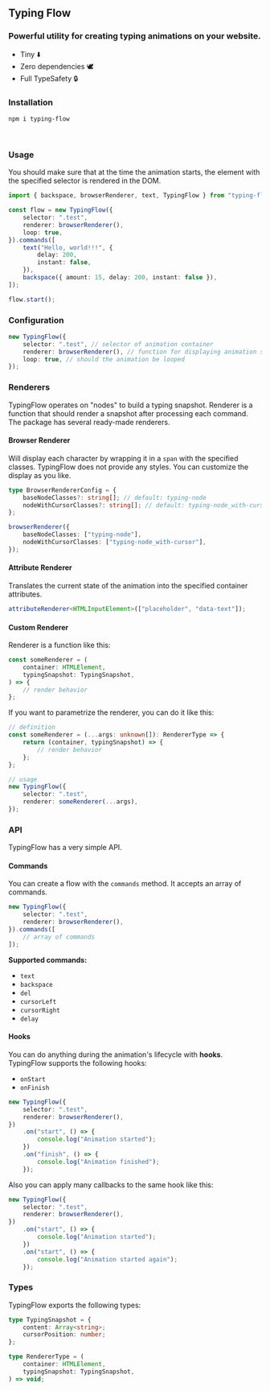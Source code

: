 ## Typing Flow

### Powerful utility for creating typing animations on your website.

- Tiny ⬇️
- Zero dependencies 🕊️
- Full TypeSafety 🔒

### Installation

```
npm i typing-flow
```

<br />

### Usage

You should make sure that at the time the animation starts, the element with the specified selector is rendered in the DOM.

```ts
import { backspace, browserRenderer, text, TypingFlow } from "typing-flow";

const flow = new TypingFlow({
	selector: ".test",
	renderer: browserRenderer(),
	loop: true,
}).commands([
	text("Hello, world!!!", {
		delay: 200,
		instant: false,
	}),
	backspace({ amount: 15, delay: 200, instant: false }),
]);

flow.start();
```

### Configuration

```ts
new TypingFlow({
	selector: ".test", // selector of animation container
	renderer: browserRenderer(), // function for displaying animation state
	loop: true, // should the animation be looped
});
```

### Renderers

TypingFlow operates on "nodes" to build a typing snapshot. Renderer is a function that should render a snapshot after processing each command. The package has several ready-made renderers.

#### Browser Renderer

Will display each character by wrapping it in a `span` with the specified classes. TypingFlow does not provide any styles. You can customize the display as you like.

```ts
type BrowserRendererConfig = {
	baseNodeClasses?: string[]; // default: typing-node
	nodeWithCursorClasses?: string[]; // default: typing-node_with-cursor
};

browserRenderer({
	baseNodeClasses: ["typing-node"],
	nodeWithCursorClasses: ["typing-node_with-cursor"],
});
```

#### Attribute Renderer

Translates the current state of the animation into the specified container attributes.

```ts
attributeRenderer<HTMLInputElement>(["placeholder", "data-text"]);
```

#### Custom Renderer

Renderer is a function like this:

```ts
const someRenderer = (
	container: HTMLElement,
	typingSnapshot: TypingSnapshot,
) => {
	// render behavior
};
```

If you want to parametrize the renderer, you can do it like this:

```ts
// definition
const someRenderer = (...args: unknown[]): RendererType => {
	return (container, typingSnapshot) => {
		// render behavior
	};
};

// usage
new TypingFlow({
	selector: ".test",
	renderer: someRenderer(...args),
});
```

### API

TypingFlow has a very simple API.

#### Commands

You can create a flow with the `commands` method. It accepts an array of commands.

```ts
new TypingFlow({
	selector: ".test",
	renderer: browserRenderer(),
}).commands([
	// array of commands
]);
```

**Supported commands:**

- `text`
- `backspace`
- `del`
- `cursorLeft`
- `cursorRight`
- `delay`

#### Hooks

You can do anything during the animation's lifecycle with **hooks**.
TypingFlow supports the following hooks:

- `onStart`
- `onFinish`

```ts
new TypingFlow({
	selector: ".test",
	renderer: browserRenderer(),
})
	.on("start", () => {
		console.log("Animation started");
	})
	.on("finish", () => {
		console.log("Animation finished");
	});
```

Also you can apply many callbacks to the same hook like this:

```ts
new TypingFlow({
	selector: ".test",
	renderer: browserRenderer(),
})
	.on("start", () => {
		console.log("Animation started");
	})
	.on("start", () => {
		console.log("Animation started again");
	});
```

### Types

TypingFlow exports the following types:

```ts
type TypingSnapshot = {
	content: Array<string>;
	cursorPosition: number;
};

type RendererType = (
	container: HTMLElement,
	typingSnapshot: TypingSnapshot,
) => void;
```